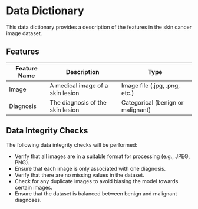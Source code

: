 # Data Dictionary

This data dictionary provides a description of the features in the skin cancer image dataset.

## Features

| Feature Name | Description | Type |
| --- | --- | --- |
| Image | A medical image of a skin lesion | Image file (.jpg, .png, etc.) |
| Diagnosis | The diagnosis of the skin lesion | Categorical (benign or malignant) |

## Data Integrity Checks

The following data integrity checks will be performed:

- Verify that all images are in a suitable format for processing (e.g., JPEG, PNG).
- Ensure that each image is only associated with one diagnosis.
- Verify that there are no missing values in the dataset.
- Check for any duplicate images to avoid biasing the model towards certain images.
- Ensure that the dataset is balanced between benign and malignant diagnoses.
